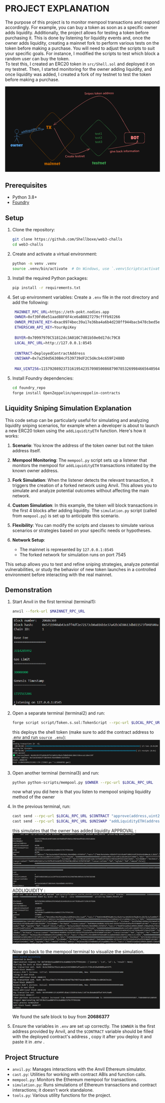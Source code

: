
# PROJECT EXPLANATION

The purpose of this project is to monitor mempool transactions and respond accordingly. For example, you can buy a token as soon as a specific owner adds liquidity. Additionally, the project allows for testing a token before purchasing it. This is done by listening for liquidity events and, once the owner adds liquidity, creating a mainnet fork to perform various tests on the token before making a purchase. You will need to adjust the scripts to suit your specific goals. For instance, I modified the scripts to test which block a random user can buy the token.  
To test this, I created an ERC20 token in `src/Shell.sol` and deployed it on my testnet. Then, I started monitoring for the owner adding liquidity, and once liquidity was added, I created a fork of my testnet to test the token before making a purchase.


![alt text](images/image6.png)

## Prerequisites

- Python 3.8+
- [Foundry](https://book.getfoundry.sh/getting-started/installation)

## Setup

1. Clone the repository:
   ```sh
   git clone https://github.com/Shellboxe/web3-challs
   cd web3-challs
   ```

2. Create and activate a virtual environment:
   ```sh
   python -m venv .venv
   source .venv/bin/activate  # On Windows, use `.venv\Scripts\activate`
   ```

3. Install the required Python packages:
   ```sh
   pip install -r requirements.txt
   ```

4. Set up environment variables:
   Create a `.env` file in the root directory and add the following:
   ```bash
    MAINNET_RPC_URL=https://eth-pokt.nodies.app	
    OWNER=0xf39Fd6e51aad88F6F4ce6aB8827279cffFb92266
    OWNER_PRIVATE_KEY=0xac0974bec39a17e36ba4a6b4d238ff944bacb478cbed5efcae784d7bf4f2ff80
    ETHERSCAN_API_KEY=YourApiKey

    BUYER=0x70997970C51812dc3A010C7d01b50e0d17dc79C8
    LOCAL_RPC_URL=http://127.0.0.1:8545

    CONTRACT=DeployedContractAddress
    UNISWAP=0x7a250d5630B4cF539739dF2C5dAcb4c659F2488D

    MAX_UINT256=115792089237316195423570985008687907853269984665640564039457584007913129639935
   ```

5. Install Foundry dependencies:
   ```sh
   cd foundry_repo
   forge install OpenZeppelin/openzeppelin-contracts
   ```

## Liquidity Sniping Simulation Explanation

This code setup can be particularly useful for simulating and analyzing liquidity sniping scenarios, for example when a developer is about to launch a new ERC20 token using the `addLiquidityETH` function. Here's how it works:

1. **Scenario**: You know the address of the token owner but not the token address itself.

2. **Mempool Monitoring**: The `mempool.py` script sets up a listener that monitors the mempool for `addLiquidityETH` transactions initiated by the known owner address.

3. **Fork Simulation**: When the listener detects the relevant transaction, it triggers the creation of a forked network using Anvil. This allows you to simulate and analyze potential outcomes without affecting the main network.

4. **Custom Simulation**: In this example, the token will block transactions in the first 4 blocks after adding liquidity. The `simulation.py` script (called from `mempool.py`) is set up to anticipate this scenario.

5. **Flexibility**: You can modify the scripts and classes to simulate various scenarios or strategies based on your specific needs or hypotheses.

6. **Network Setup**: 
   - The mainnet is represented by `127.0.0.1:8545`
   - The forked network for simulation runs on port 7545

This setup allows you to test and refine sniping strategies, analyze potential vulnerabilities, or study the behavior of new token launches in a controlled environment before interacting with the real mainnet.

## Demonstration

   1. Start Anvil in the first terminal (terminal1):
      ```sh
      anvil --fork-url $MAINNET_RPC_URL
      ```
      ![alt text](images/image1.png)

   2. Open a separate terminal (terminal2) and run:
      ```sh
      forge script script/Token.s.sol:TokenScript --rpc-url $LOCAL_RPC_URL --broadcast
      ```
      this deploys the shell token (make sure to add the contract address to .env and run `source .env`):
      ![alt text](images/image2.png)


   3. Open another terminal (terminal3) and run:
      ```sh
      python python-scripts/mempool.py $OWNER --rpc-url $LOCAL_RPC_URL
      ```
      now what you did here is that you listen to mempool sniping liquidity method of the owner

   4. In the previous terminal, run:
      ```sh
      cast send --rpc-url $LOCAL_RPC_URL $CONTRACT "approve(address,uint256)" $UNISWAP $MAX_UINT256 --private-key $OWNER_PRIAVTE_KEY
      cast send --rpc-url $LOCAL_RPC_URL $UNISWAP "addLiquidityETH(address,uint256,uint256,uint256,address,uint256)" $CONTRACT 5000000000000000000000 450000000000000000000 4500000000000000000 $OWNER $(( $(date +%s) + 3600 )) --value 5000000000000000000 --private-key $OWNER_PRIAVTE_KEY
      ```
      this simulates that the owner has added liquidity 
      APPROVAL :
      ![alt text](images/image3.png)
      ADDLIQUIDITY :
      ![alt text](images/image4.png)

      Now go back to the mempool terminal to visualize the simulation.
      ![alt text](images/image5.png)

      We found the safe block to buy from **20686377**

7. Ensure the variables in `.env` are set up correctly. The `$OWNER` is the first address provided by Anvil, and the `$CONTRACT` variable should be filled with the deployed contract's address , copy it after you deploy it and paste it in .env .

## Project Structure

- `anvil.py`: Manages interactions with the Anvil Ethereum simulator.
- `cast.py`: Utilities for working with contract ABIs and function calls.
- `mempool.py`: Monitors the Ethereum mempool for transactions.
- `simulation.py`: Runs simulations of Ethereum transactions and contract interactions; it doesn't work standalone.
- `tools.py`: Various utility functions for the project.


